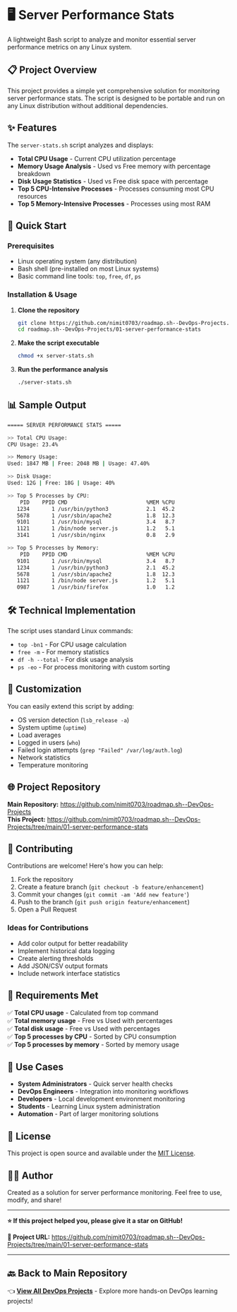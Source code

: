 # 🖥️ Server Performance Stats

A lightweight Bash script to analyze and monitor essential server performance metrics on any Linux system.

## 📋 Project Overview

This project provides a simple yet comprehensive solution for monitoring server performance stats. The script is designed to be portable and run on any Linux distribution without additional dependencies.

## ✨ Features

The `server-stats.sh` script analyzes and displays:

- **Total CPU Usage** - Current CPU utilization percentage
- **Memory Usage Analysis** - Used vs Free memory with percentage breakdown  
- **Disk Usage Statistics** - Used vs Free disk space with percentage
- **Top 5 CPU-Intensive Processes** - Processes consuming most CPU resources
- **Top 5 Memory-Intensive Processes** - Processes using most RAM

## 🚀 Quick Start

### Prerequisites
- Linux operating system (any distribution)
- Bash shell (pre-installed on most Linux systems)
- Basic command line tools: `top`, `free`, `df`, `ps`

### Installation & Usage

1. **Clone the repository**
   ```bash
   git clone https://github.com/nimit0703/roadmap.sh--DevOps-Projects.git
   cd roadmap.sh--DevOps-Projects/01-server-performance-stats
   ```

2. **Make the script executable**
   ```bash
   chmod +x server-stats.sh
   ```

3. **Run the performance analysis**
   ```bash
   ./server-stats.sh
   ```

## 📊 Sample Output

```bash
===== SERVER PERFORMANCE STATS =====

>> Total CPU Usage:
CPU Usage: 23.4%

>> Memory Usage:
Used: 1847 MB | Free: 2048 MB | Usage: 47.40%

>> Disk Usage:
Used: 12G | Free: 18G | Usage: 40%

>> Top 5 Processes by CPU:
    PID    PPID CMD                         %MEM %CPU
   1234       1 /usr/bin/python3            2.1  45.2
   5678       1 /usr/sbin/apache2           1.8  12.3
   9101       1 /usr/bin/mysql              3.4   8.7
   1121       1 /bin/node server.js         1.2   5.1
   3141       1 /usr/sbin/nginx             0.8   2.9

>> Top 5 Processes by Memory:
    PID    PPID CMD                         %MEM %CPU
   9101       1 /usr/bin/mysql              3.4   8.7
   1234       1 /usr/bin/python3            2.1  45.2
   5678       1 /usr/sbin/apache2           1.8  12.3
   1121       1 /bin/node server.js         1.2   5.1
   0987       1 /usr/bin/firefox            1.0   1.2
```

## 🛠️ Technical Implementation

The script uses standard Linux commands:
- `top -bn1` - For CPU usage calculation
- `free -m` - For memory statistics  
- `df -h --total` - For disk usage analysis
- `ps -eo` - For process monitoring with custom sorting

## 🔧 Customization

You can easily extend this script by adding:
- OS version detection (`lsb_release -a`)
- System uptime (`uptime`)
- Load averages
- Logged in users (`who`)
- Failed login attempts (`grep "Failed" /var/log/auth.log`)
- Network statistics
- Temperature monitoring

## 🌐 Project Repository

**Main Repository:** https://github.com/nimit0703/roadmap.sh--DevOps-Projects  
**This Project:** https://github.com/nimit0703/roadmap.sh--DevOps-Projects/tree/main/01-server-performance-stats

## 🤝 Contributing

Contributions are welcome! Here's how you can help:

1. Fork the repository
2. Create a feature branch (`git checkout -b feature/enhancement`)
3. Commit your changes (`git commit -am 'Add new feature'`)
4. Push to the branch (`git push origin feature/enhancement`)
5. Open a Pull Request

### Ideas for Contributions
- Add color output for better readability
- Implement historical data logging
- Create alerting thresholds
- Add JSON/CSV output formats
- Include network interface statistics

## 📝 Requirements Met

✅ **Total CPU usage** - Calculated from top command  
✅ **Total memory usage** - Free vs Used with percentages  
✅ **Total disk usage** - Free vs Used with percentages  
✅ **Top 5 processes by CPU** - Sorted by CPU consumption  
✅ **Top 5 processes by memory** - Sorted by memory usage  

## 🎯 Use Cases

- **System Administrators** - Quick server health checks
- **DevOps Engineers** - Integration into monitoring workflows  
- **Developers** - Local development environment monitoring
- **Students** - Learning Linux system administration
- **Automation** - Part of larger monitoring solutions

## 📄 License

This project is open source and available under the [MIT License](LICENSE).

## 👨‍💻 Author

Created as a solution for server performance monitoring. Feel free to use, modify, and share!

---

**⭐ If this project helped you, please give it a star on GitHub!**

**🔗 Project URL:** https://github.com/nimit0703/roadmap.sh--DevOps-Projects/tree/main/01-server-performance-stats

---

## 🔙 Back to Main Repository

👈 **[View All DevOps Projects](https://github.com/nimit0703/roadmap.sh--DevOps-Projects)** - Explore more hands-on DevOps learning projects!
